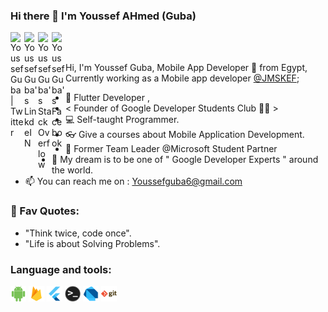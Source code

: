 ### Hi there 👋 I'm Youssef AHmed (Guba)

<a href="https://twitter.com/youssef_guba">
  <img align="left" alt="Youssef Guba | Twitter" width="22px" src="https://cdn.jsdelivr.net/npm/simple-icons@v3/icons/twitter.svg" />
</a>
<a href="https://www.linkedin.com/in/youssefguba">
  <img align="left" alt="Youssef Guba's LinkdeIN" width="22px" src="https://cdn.jsdelivr.net/npm/simple-icons@v3/icons/linkedin.svg" />
</a>
<a href="https://stackoverflow.com/users/8526853/youssef-guba">
  <img align="left" alt="Youssef Guba's StackOverflow" width="22px" src="https://cdn.jsdelivr.net/npm/simple-icons@v3/icons/stackoverflow.svg" />
</a>
<a href="https://www.facebook.com/youssefguba">
  <img align="left" alt="Youssef Guba's Facebook" width="22px" src="https://cdn.jsdelivr.net/npm/simple-icons@v3/icons/facebook.svg" />
</a>
<br />
<br />

Hi, I'm Youssef Guba, Mobile App Developer 🚀 from Egypt, Currently working as a Mobile app developer  [@JMSKEF](https://jmskef.online/);

- 🐳 Flutter Developer , 
- < Founder of Google Developer Students Club  🐱‍🏍 > 
- 💻 Self-taught Programmer.
- 👓 Give a courses about Mobile Application Development. 
- 🌱 Former Team Leader @Microsoft Student Partner
- 🔮 My dream is to be one of " Google Developer Experts " around the world.
- 📫 You can reach me on : Youssefguba6@gmail.com

### 💎 Fav Quotes: 
- "Think twice, code once". 
- "Life is about Solving Problems".

### Language and tools: 
<code><img height="25" src="https://raw.githubusercontent.com/github/explore/80688e429a7d4ef2fca1e82350fe8e3517d3494d/topics/android/android.png"></code>
<code><img height="25" src="https://raw.githubusercontent.com/github/explore/80688e429a7d4ef2fca1e82350fe8e3517d3494d/topics/firebase/firebase.png"></code>
<code><img height="25" src="https://raw.githubusercontent.com/github/explore/80688e429a7d4ef2fca1e82350fe8e3517d3494d/topics/flutter/flutter.png"></code>
<code><img height="25" src="https://raw.githubusercontent.com/github/explore/80688e429a7d4ef2fca1e82350fe8e3517d3494d/topics/terminal/terminal.png"></code>
<code><img height="25" src="https://raw.githubusercontent.com/github/explore/80688e429a7d4ef2fca1e82350fe8e3517d3494d/topics/dart/dart.png"></code>
<code><img height="25" src="https://raw.githubusercontent.com/github/explore/80688e429a7d4ef2fca1e82350fe8e3517d3494d/topics/git/git.png"></code>

